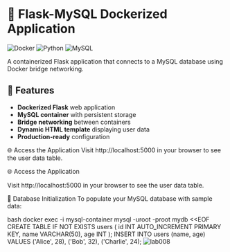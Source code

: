 # 🐳 Flask-MySQL Dockerized Application

![Docker](https://img.shields.io/badge/Docker-2CA5E0?style=for-the-badge&logo=docker&logoColor=white)
![Python](https://img.shields.io/badge/Python-3776AB?style=for-the-badge&logo=python&logoColor=white)
![MySQL](https://img.shields.io/badge/MySQL-4479A1?style=for-the-badge&logo=mysql&logoColor=white)

A containerized Flask application that connects to a MySQL database using Docker bridge networking.

## 🌟 Features
- **Dockerized Flask** web application
- **MySQL container** with persistent storage
- **Bridge networking** between containers
- **Dynamic HTML template** displaying user data
- **Production-ready** configuration


🌐 Access the Application
Visit http://localhost:5000 in your browser to see the user data table.

<!-- SCREENSHOT_PLACEHOLDER: browser_output.png -->🌐 Access the Application
Visit http://localhost:5000 in your browser to see the user data table.

<!-- SCREENSHOT_PLACEHOLDER: browser_output.png -->
🧩 Database Initialization
To populate your MySQL database with sample data:

bash
docker exec -i mysql-container mysql -uroot -proot mydb <<EOF
CREATE TABLE IF NOT EXISTS users (
    id INT AUTO_INCREMENT PRIMARY KEY,
    name VARCHAR(50),
    age INT
);
INSERT INTO users (name, age) VALUES 
    ('Alice', 28),
    ('Bob', 32),
    ('Charlie', 24);
![lab008](https://github.com/user-attachments/assets/088219f5-ea17-4fe0-b619-f609b2f7c72b)

